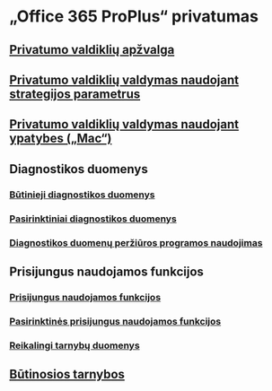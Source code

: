 # „Office 365 ProPlus“ privatumas
## [Privatumo valdiklių apžvalga](overview-privacy-controls.md)
## [Privatumo valdiklių valdymas naudojant strategijos parametrus](manage-privacy-controls.md)
## [Privatumo valdiklių valdymas naudojant ypatybes („Mac“)](mac-privacy-preferences.md)

## Diagnostikos duomenys
### [Būtinieji diagnostikos duomenys](required-diagnostic-data.md)
### [Pasirinktiniai diagnostikos duomenys](optional-diagnostic-data.md)
### [Diagnostikos duomenų peržiūros programos naudojimas](https://support.office.com/article/cf761ce9-d805-4c60-a339-4e07f3182855)

## Prisijungus naudojamos funkcijos
### [Prisijungus naudojamos funkcijos](connected-experiences.md)
### [Pasirinktinės prisijungus naudojamos funkcijos](optional-connected-experiences.md)
### [Reikalingi tarnybų duomenys](required-service-data.md)

## [Būtinosios tarnybos](essential-services.md)